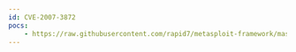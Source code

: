 ```yaml
---
id: CVE-2007-3872
pocs:
    - https://raw.githubusercontent.com/rapid7/metasploit-framework/master/modules/exploits/windows/misc/hp_ovtrace.rb
---
```

